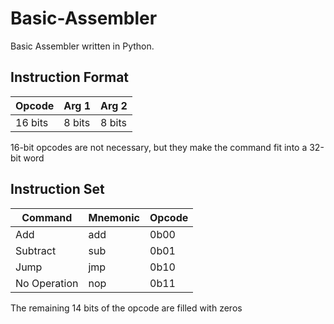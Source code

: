 # Basic-Assembler
Basic Assembler written in Python.

## Instruction Format
| Opcode  | Arg 1  | Arg 2  |
|---------|--------|--------|
| 16 bits | 8 bits | 8 bits |

16-bit opcodes are not necessary, but they make the command fit into a 32-bit word

## Instruction Set
| Command      | Mnemonic | Opcode |
|--------------|----------|--------|
| Add          | add      | 0b00   |
| Subtract     | sub      | 0b01   |
| Jump         | jmp      | 0b10   |
| No Operation | nop      | 0b11   |

The remaining 14 bits of the opcode are filled with zeros